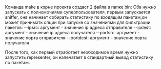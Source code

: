 Команда make в корне проекта создаст 2 файла в папке bin:
Оба нужно запускать с полномочиями суперпользователя, первым запускается sniffer, она начинает собирать статистику по входящим пакетам,он может принимать опции при запуске со значениями для фильтрации пакетов:
--ipsrc: аргумент - значения ip адреса отправителя
--ipdest: аргумент - значение ip адреса получателя
--portsrc: аргумент - значение порта отправителя
--portdest: аргумент - значение порта получателя

После того, как первый отработает необходимое время нужно запустить representer, он напечатает в стандартный вывод статистику по пакетам. 